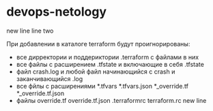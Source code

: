 # devops-netology
new line
line two

При добавлении в каталоге terraform будут проигнорированы:
- все дирректории и поддериктории .terraform с файлами в них
- все файлы с расширением .tfstate и включающие в себя .tfstate
- файл crash.log и любой файл начинающийся с crash и заканчивающийся .log
- все фйлы с расширениями *.tfvars *.tfvars.json *_override.tf *_override.tf.json
- файлы override.tf override.tf.json .terraformrc terraform.rc
new line
